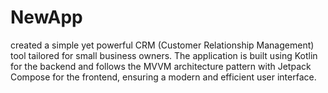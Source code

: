 # NewApp
created a simple yet powerful CRM (Customer Relationship Management) tool tailored for small business owners. The application is built using Kotlin for the backend and follows the MVVM architecture pattern with Jetpack Compose for the frontend, ensuring a modern and efficient user interface.  
